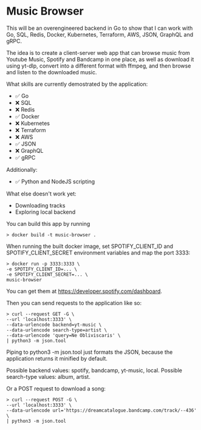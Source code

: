 # Music Browser

This will be an overengineered backend in Go to show that I can work with Go,
SQL, Redis, Docker, Kubernetes, Terraform, AWS, JSON, GraphQL and gRPC.

The idea is to create a client-server web app that can browse music from 
Youtube Music, Spotify and Bandcamp in one place, as well as download it using
yt-dlp, convert into a different format with ffmpeg, and then browse and listen
to the downloaded music.

What skills are currently demostrated by the application:
- :white_check_mark: Go
- :x: SQL
- :x: Redis
- :white_check_mark: Docker
- :x: Kubernetes
- :x: Terraform
- :x: AWS
- :white_check_mark: JSON
- :x: GraphQL
- :white_check_mark: gRPC

Additionally:
- :white_check_mark: Python and NodeJS scripting

What else doesn't work yet:
- Downloading tracks
- Exploring local backend

You can build this app by running 
```
> docker build -t music-browser .
```

When running the built docker image, set SPOTIFY_CLIENT_ID and
SPOTIFY_CLIENT_SECRET environment variables and map the port 3333:
```
> docker run -p 3333:3333 \
-e SPOTIFY_CLIENT_ID=... \
-e SPOTIFY_CLIENT_SECRET=... \
music-browser
```
You can get them at https://developer.spotify.com/dashboard.

Then you can send requests to the application like so:
```
> curl --request GET -G \
--url 'localhost:3333' \
--data-urlencode backend=yt-music \
--data-urlencode search-type=artist \
--data-urlencode 'query=Ne Obliviscaris' \
| python3 -m json.tool
```
Piping to python3 -m json.tool just formats the JSON, because the application
returns it minified by default. 

Possible backend values: spotify, bandcamp, yt-music, local.
Possible search-type values: album, artist.

Or a POST request to download a song:
```
> curl --request POST -G \
--url 'localhost:3333' \
--data-urlencode url='https://dreamcatalogue.bandcamp.com/track/--436' \
| python3 -m json.tool
```
